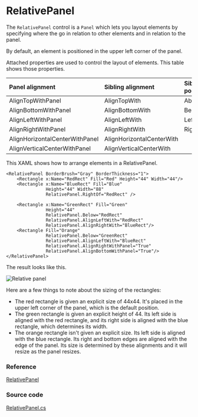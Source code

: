 # RelativePanel

The `RelativePanel` control is a `Panel` which lets you layout elements by specifying where the go in relation to other elements and in relation to the panel.

By default, an element is positioned in the upper left corner of the panel.

Attached properties are used to control the layout of elements. This table shows those properties.

| Panel alignment | Sibling alignment | Sibling position |
| :--- | :--- | :--- |
| AlignTopWithPanel | AlignTopWith | Above |
| AlignBottomWithPanel | AlignBottomWith | Below |
| AlignLeftWithPanel | AlignLeftWith | LeftOf |
| AlignRightWithPanel | AlignRightWith | RightOf |
| AlignHorizontalCenterWithPanel | AlignHorizontalCenterWith |  |
| AlignVerticalCenterWithPanel | AlignVerticalCenterWith |  |

This XAML shows how to arrange elements in a RelativePanel.

```markup
<RelativePanel BorderBrush="Gray" BorderThickness="1">
    <Rectangle x:Name="RedRect" Fill="Red" Height="44" Width="44"/>
    <Rectangle x:Name="BlueRect" Fill="Blue"
               Height="44" Width="88"
               RelativePanel.RightOf="RedRect" />

    <Rectangle x:Name="GreenRect" Fill="Green" 
               Height="44"
               RelativePanel.Below="RedRect" 
               RelativePanel.AlignLeftWith="RedRect" 
               RelativePanel.AlignRightWith="BlueRect"/>
    <Rectangle Fill="Orange"
               RelativePanel.Below="GreenRect" 
               RelativePanel.AlignLeftWith="BlueRect" 
               RelativePanel.AlignRightWithPanel="True"
               RelativePanel.AlignBottomWithPanel="True"/>
</RelativePanel>
```

The result looks like this.

![Relative panel](https://docs.microsoft.com/en-us/windows/uwp/design/layout/images/layout-panel-relative-panel.png)

Here are a few things to note about the sizing of the rectangles:

* The red rectangle is given an explicit size of 44x44. It's placed in the upper left corner of the panel, which is the default position.
* The green rectangle is given an explicit height of 44. Its left side is aligned with the red rectangle, and its right side is aligned with the blue rectangle, which determines its width.
* The orange rectangle isn't given an explicit size. Its left side is aligned with the blue rectangle. Its right and bottom edges are aligned with the edge of the panel. Its size is determined by these alignments and it will resize as the panel resizes.

### Reference <a id="reference"></a>

[RelativePanel](http://reference.avaloniaui.net/api/Avalonia.Controls/StackPanel/)

### Source code <a id="source-code"></a>

[RelativePanel.cs](https://github.com/AvaloniaUI/Avalonia/blob/master/src/Avalonia.Controls/RelativePanel.cs)

